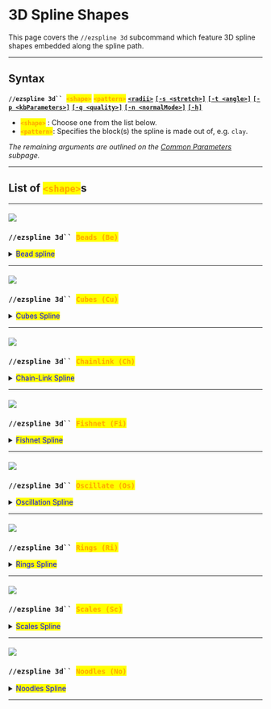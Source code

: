 # 3D Spline Shapes

This page covers the `//ezspline 3d` subcommand which feature 3D spline shapes embedded along the spline path.

***

## Syntax

**`//ezspline 3d`` `**<mark style="color:orange;">**`<shape>`**</mark> <mark style="color:orange;">**`<pattern>`**</mark> [**`<radii>`**](common-parameters.md#radius-progression-less-than-radii-greater-than) [**`[-s <stretch>]`**](common-parameters.md#stretch-s-less-than-stretchfactor-greater-than) [**`[-t <angle>]`**](common-parameters.md#twist-t-less-than-angle-greater-than) [**`[-p <kbParameters>]`**](common-parameters.md#kochanek-bartel-parameters-p-less-than-kbparameters-greater-than) [**`[-q <quality>]`**](common-parameters.md#quality-q-less-than-quality-greater-than) [**`[-n <normalMode>]`**](common-parameters.md#spline-normal-mode-n-less-than-normalmode-greater-than) [**`[-h]`**](common-parameters.md#ingame-help-page-h)

* <mark style="color:orange;">**`<shape>`**</mark> : Choose one from the list below.
* <mark style="color:orange;">**`<pattern>`**</mark>: Specifies the block(s) the spline is made out of, e.g. `clay`.

_The remaining arguments are outlined on the_ [_Common Parameters_](common-parameters.md) _subpage._

***

## List of <mark style="color:orange;">**`<shape>`**</mark>s

***

#### ![](../../.gitbook/assets/SplinesBeads.png)

### `//ezspline 3d`` `<mark style="color:orange;">`Beads (Be)`</mark>

<details>

<summary><mark style="color:blue;">Bead spline</mark></summary>

**`//ezsp 3d Beads`** [**`<pattern>`**](3d-spline-shapes.md#syntax) [**`<radii>`**](common-parameters.md#radius-progression-less-than-radii-greater-than) [**`[-s <stretch>]`**](common-parameters.md#stretch-s-less-than-stretchfactor-greater-than) [**`[-t <angle>]`**](common-parameters.md#twist-t-less-than-angle-greater-than) [**`[-p <kbParameters>]`**](common-parameters.md#kochanek-bartel-parameters-p-less-than-kbparameters-greater-than) [**`[-q <quality>]`**](common-parameters.md#quality-q-less-than-quality-greater-than) [**`[-n <normalMode>]`**](common-parameters.md#spline-normal-mode-n-less-than-normalmode-greater-than) [**`[-h]`**](common-parameters.md#ingame-help-page-h)

Generates a beads-shaped spline along the selected positions.

* _Beads shape has no parameters._

Example:

`//ezsp 3d`` `<mark style="color:orange;">`Beads`</mark>` ``clay 10`

<img src="../../.gitbook/assets/SplinesBeads.png" alt="" data-size="original">

_This shape can also be achieved with the_ [_Rings_](3d-spline-shapes.md#ezspline-3d-rings) _shape using the following set of parameters: `Rings(E:0,T:1,G:0,M:2,N:2)`_

</details>

***

#### ![](../../.gitbook/assets/SplinesCubes.gif)

### `//ezspline 3d`` `<mark style="color:orange;">`Cubes (Cu)`</mark>

<details>

<summary><mark style="color:blue;">Cubes Spline</mark></summary>

**`//ezsp 3d Cubes([`**<mark style="color:orange;">**`Gap:<value>`**</mark>**`])`** [**`<pattern>`**](3d-spline-shapes.md#syntax) [**`<radii>`**](common-parameters.md#radius-progression-less-than-radii-greater-than) [**`[-s <stretch>]`**](common-parameters.md#stretch-s-less-than-stretchfactor-greater-than) [**`[-t <angle>]`**](common-parameters.md#twist-t-less-than-angle-greater-than) [**`[-p <kbParameters>]`**](common-parameters.md#kochanek-bartel-parameters-p-less-than-kbparameters-greater-than) [**`[-q <quality>]`**](common-parameters.md#quality-q-less-than-quality-greater-than) [**`[-n <normalMode>]`**](common-parameters.md#spline-normal-mode-n-less-than-normalmode-greater-than) [**`[-h]`**](common-parameters.md#ingame-help-page-h)

Generates a chainlink-shaped spline along the selected positions.

* **`[`**<mark style="color:orange;">**`Gap:<value>`**</mark>**`]`** (G) (Default: 0.5):
  * Sets the gap between cubes

Examples:

`//ezsp 3d`` `<mark style="color:orange;">`Cubes`</mark>` ``clay 7`

Default gap is 0.5

<img src="../../.gitbook/assets/SplinesCubes_example1.png" alt="" data-size="original">

`//ezsp 3d`` `<mark style="color:orange;">`Cubes(Gap:0.0)`</mark>` ``clay 7`

<img src="../../.gitbook/assets/SplinesCubes_example2.png" alt="" data-size="original">

`//ezsp 3d`` `<mark style="color:orange;">`Cubes(Gap:1.0)`</mark>` ``clay 7`

<img src="../../.gitbook/assets/SplinesCubes_example3.png" alt="" data-size="original">

`//ezsp 3d`` `<mark style="color:orange;">`Cu(G:2.0)`</mark>` ``clay 7`

<img src="../../.gitbook/assets/SplinesCubes_example4.png" alt="" data-size="original">

</details>

***

#### ![](../../.gitbook/assets/SplinesChainlink.gif)

### `//ezspline 3d`` `<mark style="color:orange;">`Chainlink (Ch)`</mark>

<details>

<summary><mark style="color:blue;">Chain-Link Spline</mark></summary>

**`//ezsp 3d Chainlink([`**<mark style="color:orange;">**`Extrusion:<value>`**</mark>**`],[`**<mark style="color:orange;">**`Thickness:<value>`**</mark>**`],[`**<mark style="color:orange;">**`Gap:<value>`**</mark>**`],[`**<mark style="color:orange;">**`MajorExponent:<value>`**</mark>**`],[`**<mark style="color:orange;">**`MinorExponent:<value>`**</mark>**`],[`**<mark style="color:orange;">**`Place:<value>`**</mark>**`])`** [**`<pattern>`**](3d-spline-shapes.md#syntax) [**`<radii>`**](common-parameters.md#radius-progression-less-than-radii-greater-than) [**`[-s <stretch>]`**](common-parameters.md#stretch-s-less-than-stretchfactor-greater-than) [**`[-t <angle>]`**](common-parameters.md#twist-t-less-than-angle-greater-than) [**`[-p <kbParameters>]`**](common-parameters.md#kochanek-bartel-parameters-p-less-than-kbparameters-greater-than) [**`[-q <quality>]`**](common-parameters.md#quality-q-less-than-quality-greater-than) [**`[-n <normalMode>]`**](common-parameters.md#spline-normal-mode-n-less-than-normalmode-greater-than) [**`[-h]`**](common-parameters.md#ingame-help-page-h)

Generates a highly customisable chainlink-shaped spline along the selected positions.

* **`[`**<mark style="color:orange;">**`Extrusion:<value>`**</mark>**`]`** (<mark style="color:orange;">**`E`**</mark>) (Default: 0.2):
  * The amount to length to add for each individual link along the chain.
* **`[`**<mark style="color:orange;">**`Thickness:<value>`**</mark>**`]`** (<mark style="color:orange;">**`T`**</mark>) (Default: 1.0):
  * The inner/minor radius of each link.
* **`[`**<mark style="color:orange;">**`Gap:<value>`**</mark>**`]`** (<mark style="color:orange;">**`G`**</mark>) (Default: 0.0):
  * Amount to offset each link by, adjusting the overlap of the links in the chain.
* **`[`**<mark style="color:orange;">**`MajorExponent:<value>`**</mark>**`]`** (<mark style="color:orange;">**`M`**</mark>) (Default: 3.0):
  * The exponent defining the outer shape of an individual chain link.
* **`[`**<mark style="color:orange;">**`MinorExponent:<value>`**</mark>**`]`** (<mark style="color:orange;">**`N`**</mark>) (Default: 3.0):
  * The exponent defining the shape of the cross-section of an individual chain link.
* **`[`**<mark style="color:orange;">**`Place:<value>`**</mark>**`]`** (<mark style="color:orange;">**`P`**</mark>) (Default: "BOTH"):
  * Choose between "FIRST", "SECOND", or "BOTH" to place only half of the chain links or both.

(<mark style="color:red;">**`!`**</mark>) We provide an interactive 3D plot to play around with all parameters (it's very neat): [https://www.desmos.com/3d/yvrsv605mf](https://www.desmos.com/3d/yvrsv605mf)

Examples:

`//ezsp 3d`` `<mark style="color:orange;">`Chainlink`</mark>` ``clay 10`

<img src="../../.gitbook/assets/SplinesChainlink_example1.png" alt="" data-size="original">

`//ezsp 3d`` `<mark style="color:orange;">`Chainlink(M:99,N:99,Extrusion:0.6)`</mark>` ``clay 10`

* `M:99` is responsible for making the chains appear rectangular (instead of elliptical).
* `N:99` is responsible for making the square chain link's cross-section square-shaped.

<img src="../../.gitbook/assets/SplinesChainlink_example2.png" alt="" data-size="original">

`//ezsp 3d`` `<mark style="color:orange;">`Chainlink(M:1,N:1,E:0.7,G:-0.2,T:1.2)`</mark>` ``clay 11`

<img src="../../.gitbook/assets/SplinesChainlink_example3.png" alt="" data-size="original">

`//ezsp 3d`` `<mark style="color:orange;">`Chainlink(M:2,N:2,E:0,G:1)`</mark>` ``clay 11`

<img src="../../.gitbook/assets/SplinesChainlink_example4.png" alt="" data-size="original">

`//ezspline 3d`` `<mark style="color:orange;">`Chainlink(P:FIRST)`</mark> <mark style="color:red;">`red_terracotta`</mark>` ``10`

`//ezspline 3d`` `<mark style="color:orange;">`Chainlink(P:SECOND)`</mark> <mark style="color:blue;">`blue_wool`</mark>` ``10`

<img src="../../.gitbook/assets/SplinesChainlink_example5.png" alt="" data-size="original">

</details>

***

#### ![](../../.gitbook/assets/SplinesFishnet.gif)

### `//ezspline 3d`` `<mark style="color:orange;">`Fishnet (Fi)`</mark>

<details>

<summary><mark style="color:blue;">Fishnet Spline</mark></summary>

**`//ezsp 3d Fishnet([`**<mark style="color:orange;">**`Spacing:<value>`**</mark>**`],[`**<mark style="color:orange;">**`Depth:<value>`**</mark>**`],[`**<mark style="color:orange;">**`Width:<value>`**</mark>**`])`** [**`<pattern>`**](3d-spline-shapes.md#syntax) [**`<radii>`**](common-parameters.md#radius-progression-less-than-radii-greater-than) [**`[-s <stretch>]`**](common-parameters.md#stretch-s-less-than-stretchfactor-greater-than) [**`[-t <angle>]`**](common-parameters.md#twist-t-less-than-angle-greater-than) [**`[-p <kbParameters>]`**](common-parameters.md#kochanek-bartel-parameters-p-less-than-kbparameters-greater-than) [**`[-q <quality>]`**](common-parameters.md#quality-q-less-than-quality-greater-than) [**`[-n <normalMode>]`**](common-parameters.md#spline-normal-mode-n-less-than-normalmode-greater-than) [**`[-h]`**](common-parameters.md#ingame-help-page-h)

Generates a fishnet-shaped spline along the selected positions.

* **`[`**<mark style="color:orange;">**`Spacing:<value>`**</mark>**`]`** (<mark style="color:orange;">**`S`**</mark>) (Default: 1.0):
  * The distance between the strings of the net.
* **`[`**<mark style="color:orange;">**`Depth:<value>`**</mark>**`]`** (<mark style="color:orange;">**`D`**</mark>) (Default: 0.2):
  * The depth of each string within the net. How much it protrudes towards the center of the spline.
* **`[`**<mark style="color:orange;">**`Width:<value>`**</mark>**`]`** (<mark style="color:orange;">**`W`**</mark>) (Default: 0.2):
  * The width of each string.

Examples:

`//ezspline 3d`` `<mark style="color:orange;">`Fishnet`</mark>` ``clay 10`

<img src="../../.gitbook/assets/SplinesFishnet_example1.png" alt="" data-size="original">

`//ezsp 3d`` `<mark style="color:orange;">`Fishnet(Spacing:2.0)`</mark>` ``clay 10`

<img src="../../.gitbook/assets/SplinesFishnet_example2.png" alt="" data-size="original">

`//ezsp 3d`` `<mark style="color:orange;">`Fishnet(S:2.0,Depth:1.0,Width:0.3)`</mark>` ``clay 10`

<img src="../../.gitbook/assets/SplinesFishnet_example3.png" alt="" data-size="original">

`//ezsp 3d`` `<mark style="color:orange;">`Fi(S:2.0,D:0.5,W:0.5)`</mark>` ``clay 10`

<img src="../../.gitbook/assets/SplinesFishnet_example4.png" alt="" data-size="original">

</details>

***

#### ![](../../.gitbook/assets/SplineOscillate.gif)

### `//ezspline 3d`` `<mark style="color:orange;">`Oscillate (Os)`</mark>

<details>

<summary><mark style="color:blue;">Oscillation Spline</mark></summary>

**`//ezsp 3d Oscillate([`**<mark style="color:orange;">**`Depth:<value>`**</mark>**`],[`**<mark style="color:orange;">**`Interval:<value>`**</mark>**`])`** [**`<pattern>`**](3d-spline-shapes.md#syntax) [**`<radii>`**](common-parameters.md#radius-progression-less-than-radii-greater-than)[**`[-s <stretch>]`**](common-parameters.md#stretch-s-less-than-stretchfactor-greater-than) [**`[-t <angle>]`**](common-parameters.md#twist-t-less-than-angle-greater-than) [**`[-p <kbParameters>]`**](common-parameters.md#kochanek-bartel-parameters-p-less-than-kbparameters-greater-than) [**`[-q <quality>]`**](common-parameters.md#quality-q-less-than-quality-greater-than) [**`[-n <normalMode>]`**](common-parameters.md#spline-normal-mode-n-less-than-normalmode-greater-than) [**`[-h]`**](common-parameters.md#ingame-help-page-h)

Generates a spline with an oscillating thickness along the selected positions.

* **`[`**<mark style="color:orange;">**`Depth:<value>`**</mark>**`]`** (<mark style="color:orange;">**`D`**</mark>) (Default: 0.2):
  * Specifies how many blocks deep the ridges cut into the surface of the spline.
* **`[`**<mark style="color:orange;">**`Interval:<value>`**</mark>**`]`** (<mark style="color:orange;">**`I`**</mark>) (Default: 0.5):
  * Specifies the distance between each ridge.

Examples:

`//ezspline 3d`` `<mark style="color:orange;">`Oscillate`</mark>` ``clay 10`

Uses default values <mark style="color:orange;">`Depth:0.2`</mark> and <mark style="color:orange;">`Interval:0.5`</mark>

<img src="../../.gitbook/assets/SplinesOscillate_example1.png" alt="" data-size="original">

`//ezsp 3d`` `<mark style="color:orange;">`Oscillate(Depth:0.6)`</mark>` ``clay 10`

<img src="../../.gitbook/assets/SplinesOscillate_example2.png" alt="" data-size="original">

`//ezsp 3d`` `<mark style="color:orange;">`Oscillate(Depth:0.6,Interval:1.5)`</mark>` ``clay 10`

<img src="../../.gitbook/assets/SplinesOscillate_example3.png" alt="" data-size="original">

`//ezsp 3d`` `<mark style="color:orange;">`Oscillate(Depth:0.2,Interval:1.5)`</mark>` ``clay 10`

Can be abbreviated to <mark style="color:orange;">`Os(D:0.2,I:1.5)`</mark>

<img src="../../.gitbook/assets/SplinesOscillate_example4.png" alt="" data-size="original">

</details>

***

#### ![](../../.gitbook/assets/SplinesRings.gif)

### `//ezspline 3d`` `<mark style="color:orange;">`Rings (Ri)`</mark>

<details>

<summary><mark style="color:blue;">Rings Spline</mark></summary>

**`//ezsp Rings([`**<mark style="color:orange;">**`Extrusion:<value>`**</mark>**`],[`**<mark style="color:orange;">**`Thickness:<value>`**</mark>**`],[`**<mark style="color:orange;">**`Gap:<value>`**</mark>**`],[`**<mark style="color:orange;">**`MajorExponent:<value>`**</mark>**`],[`**<mark style="color:orange;">**`MinorExponent:<value>`**</mark>**`])`** [**`<pattern>`**](3d-spline-shapes.md#syntax) [**`<radii>`**](common-parameters.md#radius-progression-less-than-radii-greater-than)[**`[-s <stretch>]`**](common-parameters.md#stretch-s-less-than-stretchfactor-greater-than) [**`[-t <angle>]`**](common-parameters.md#twist-t-less-than-angle-greater-than) [**`[-p <kbParameters>]`**](common-parameters.md#kochanek-bartel-parameters-p-less-than-kbparameters-greater-than) [**`[-q <quality>]`**](common-parameters.md#quality-q-less-than-quality-greater-than) [**`[-n <normalMode>]`**](common-parameters.md#spline-normal-mode-n-less-than-normalmode-greater-than) [**`[-h]`**](common-parameters.md#ingame-help-page-h)

Generates a highly customisable spline of repeating rings/cubes/spheres along the spline path.

* **`[`**<mark style="color:orange;">**`Extrusion:<value>`**</mark>**`]`** (Default: 0.2):
  * The amount to length to add for each individual link along the chain.
* **`[`**<mark style="color:orange;">**`Thickness:<value>`**</mark>**`]`** (Default: 0.15):
  * Thickness of each ring. Smaller values lead to a larger hole in the middle. 1.0 results in a (super-)sphere.
* **`[`**<mark style="color:orange;">**`Gap:<value>`**</mark>**`]`** (Default: 0.0):
  * Relative gap size between each torus. 0 means there is no gap, all toruses come right after another. 1 means the distance is exactly the size of one torus. Negative values result in overlapping.
* **`[`**<mark style="color:orange;">**`MajorExponent:<value>`**</mark>**`]`** (Default: 2.0):
  * The exponent defining the outer shape of an individual torus.
* **`[`**<mark style="color:orange;">**`MinorExponent:<value>`**</mark>**`]`** (Default: 2.0):
  * The exponent defining the shape of the cross-section of an individual torus.

(<mark style="color:red;">**`!`**</mark>) We provide an interactive 3D plot to play around with all parameters (it's very neat): [https://www.desmos.com/3d/eukcghnohc](https://www.desmos.com/3d/eukcghnohc)

</details>

***

#### ![](../../.gitbook/assets/SplinesScales.gif)

### `//ezspline 3d`` `<mark style="color:orange;">`Scales (Sc)`</mark>

<details>

<summary><mark style="color:blue;">Scales Spline</mark></summary>

**`//ezsp Scales([`**<mark style="color:orange;">**`Scale:<value>`**</mark>**`],[`**<mark style="color:orange;">**`HorizontalOffset:<value>`**</mark>**`],[`**<mark style="color:orange;">**`VerticalOffset:<value>`**</mark>**`],[`**<mark style="color:orange;">**`MajorExponent:<value>`**</mark>**`],[`**<mark style="color:orange;">**`MinorExponent:<value>`**</mark>**`],[`**<mark style="color:orange;">**`Angle:<value>`**</mark>**`],[`**<mark style="color:orange;">**`DepthMultiplier:<value>`**</mark>**`])`** [**`<pattern>`**](3d-spline-shapes.md#syntax) [**`<radii>`**](common-parameters.md#radius-progression-less-than-radii-greater-than)[**`[-s <stretch>]`**](common-parameters.md#stretch-s-less-than-stretchfactor-greater-than) [**`[-t <angle>]`**](common-parameters.md#twist-t-less-than-angle-greater-than) [**`[-p <kbParameters>]`**](common-parameters.md#kochanek-bartel-parameters-p-less-than-kbparameters-greater-than) [**`[-q <quality>]`**](common-parameters.md#quality-q-less-than-quality-greater-than) [**`[-n <normalMode>]`**](common-parameters.md#spline-normal-mode-n-less-than-normalmode-greater-than) [**`[-h]`**](common-parameters.md#ingame-help-page-h)

Generates a highly customisable spline with a scales-like three-dimensional texture on it.

* <mark style="color:orange;">**`Columns`**</mark>**&#x20;(**<mark style="color:orange;">**`C`**</mark>**).** (Default: 8):
  * Sets how many tiles should fit per "layer".&#x20;
* <mark style="color:orange;">**`HorizontalOffset`**</mark> **(**<mark style="color:orange;">**`H`**</mark>**).** Default: 1.05):
  * Determines how far apart each tile is sideways.
* <mark style="color:orange;">**`VerticalOffset`**</mark> **(**<mark style="color:orange;">**`V`**</mark>**).**  (Default: 1.2):
  * Determines how far apart each tile is along the spline path direction.
* <mark style="color:orange;">**`MajorExponent`**</mark> **(**<mark style="color:orange;">**`M`**</mark>**).**  (Default: 1.4):
  * The exponent defining the shape of the tile.
* <mark style="color:orange;">**`MinorExponent`**</mark> **(**<mark style="color:orange;">**`N`**</mark>**).**  (Default: 14.0):
  * The exponent defining the shape of the cross-section of each tile.
* <mark style="color:orange;">**`Angle`**</mark> **(**<mark style="color:orange;">**`A`**</mark>**).**  (Default: 14.0):
  * Defines the orientation of each tile.
* <mark style="color:orange;">**`DepthMultiplier`**</mark> **(**<mark style="color:orange;">**`D`**</mark>**).**  (Default: 1.0):
  * Adjusts how deep the ridges between the tiles go.
  * Values larger than 1 carve out blocks.
  * Value less than 1 fill with more blocks.

(<mark style="color:red;">**`!`**</mark>) We provide an interactive 3D plot to play around with all parameters (it's very neat): [https://www.desmos.com/3d/ymmixtkdgf](https://www.desmos.com/3d/ymmixtkdgf)

Example:

`//ezsp 3d`` `<mark style="color:orange;">`Sc(c:8,d:1.2)`</mark>` ``clay 22,9`

<mark style="color:blue;">`//ezt ambient clay ##EnchantedBright`</mark>

![](../../.gitbook/assets/SplinesScales_example1.png)

</details>

***

#### ![](../../.gitbook/assets/SplinesNoodles.gif)

### `//ezspline 3d`` `<mark style="color:orange;">`Noodles (No)`</mark>

<details>

<summary><mark style="color:blue;">Noodles Spline</mark></summary>

**`//ezsp Noodles([`**<mark style="color:orange;">**`Amount:<value>`**</mark>**`],[`**<mark style="color:orange;">**`Density:<value>`**</mark>**`],[`**<mark style="color:orange;">**`Frequency:<value>`**</mark>**`],[`**<mark style="color:orange;">**`Tangle:<value>`**</mark>**`],[`**<mark style="color:orange;">**`Width:<value>`**</mark>**`],[`**<mark style="color:orange;">**`Seed:<value>`**</mark>**`])`** [**`<pattern>`**](3d-spline-shapes.md#syntax) [**`<radii>`**](common-parameters.md#radius-progression-less-than-radii-greater-than)[**`[-s <stretch>]`**](common-parameters.md#stretch-s-less-than-stretchfactor-greater-than) [**`[-t <angle>]`**](common-parameters.md#twist-t-less-than-angle-greater-than) [**`[-p <kbParameters>]`**](common-parameters.md#kochanek-bartel-parameters-p-less-than-kbparameters-greater-than) [**`[-q <quality>]`**](common-parameters.md#quality-q-less-than-quality-greater-than) [**`[-n <normalMode>]`**](common-parameters.md#spline-normal-mode-n-less-than-normalmode-greater-than) [**`[-h]`**](common-parameters.md#ingame-help-page-h)

Experimental spline which generates a set of twisted, intertwining, non-intersecting sub-splines.

* **`[`**<mark style="color:orange;">**`Amount:<value>`**</mark>**`]`** (Default: 12):
  * The number of intertwining lines.
* **`[`**<mark style="color:orange;">**`Tangle:<value>`**</mark>**`]`** (Default: 3.0):
  * Determines how much the noodles intertwine and move around. Low values result in fully straight noodles. High values result in more chaotic paths.
  * ![](../../.gitbook/assets/SplinesNoodlesTangle.gif)
* **`[`**<mark style="color:orange;">**`Density:<value>`**</mark>**`]`** (Default: 70%):
  * Indirectly determines the width of the noodles by specifying how much the cross-section should be filled with material vs just air. 100% makes the noodles as thick as they can be so that the given amount of noodles can still fit into the spline radius. Thus, large values do not leave the noodles much space to move which gives rise to glitchy paths. Small values leave large air gaps between the noodles.
  * Example: Cross section of the spline at 100%
  * ![](../../.gitbook/assets/SplinesNoodleSplineDensity_example2.png)
  * Example Cross section of the spline at 50% (same number of noodles)
  * ![](../../.gitbook/assets/SplinesNoodleSplineDensity_example1.png)
  * The smaller the density the smaller the individual radius of the noodles. Difference to the width parameter: The determined radius is the one used for collision detection. The width parameter has no influence on the collision between noodles.
  * ![](../../.gitbook/assets/SplinesNoodlesDensity.gif)
* **`[`**<mark style="color:orange;">**`Width:<value>`**</mark>**`]`** (Default: 0.8):
  * Relative width multiplier for all noodles independent of the noodle collision detection. Noodle collisions are calculated at width 1.0. This parameter defines the width at which the noodles are rendered/placed. This means values larger than one result in overlapping noodles, clipping into each other, meanwhile, values smaller than one ensure an air gap between all noodles.
  * ![](../../.gitbook/assets/SplinesNoodlesWidth.gif)
* **`[`**<mark style="color:orange;">**`Frequency:<value>`**</mark>**`]`** (Default: 0.5):
  * Sets the frequency value of the underlying noise responsible for the random perturbations. Higher values result in jittering.
* **`[`**<mark style="color:orange;">**`Seed:<value>`**</mark>**`]`** (Default: -1 (random)):
  * Sets the seed of the underlying noise responsible for the random perturbations.

</details>

***
